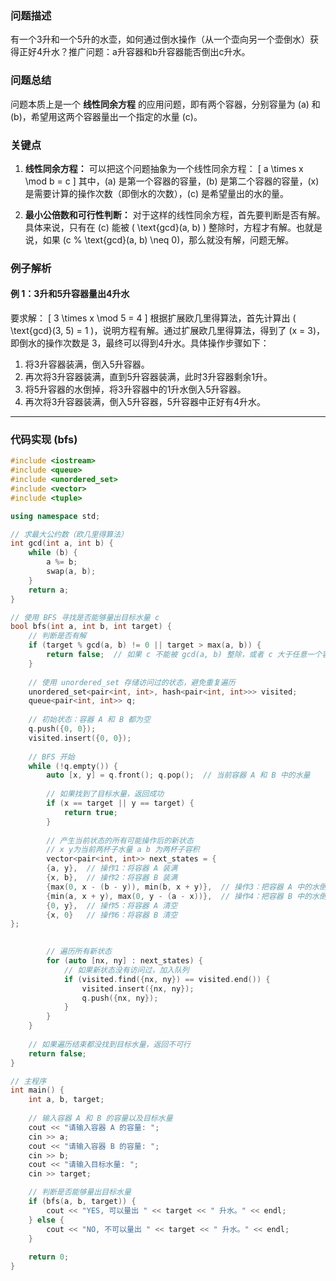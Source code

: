 

### 问题描述
有一个3升和一个5升的水壶，如何通过倒水操作（从一个壶向另一个壶倒水）获得正好4升水？推广问题：a升容器和b升容器能否倒出c升水。



### 问题总结
问题本质上是一个 **线性同余方程** 的应用问题，即有两个容器，分别容量为 \(a\) 和 \(b\)，希望用这两个容器量出一个指定的水量 \(c\)。

### 关键点
1. **线性同余方程：**
   可以把这个问题抽象为一个线性同余方程：
   \[
   a \times x \mod b = c
   \]
   其中，\(a\) 是第一个容器的容量，\(b\) 是第二个容器的容量，\(x\) 是需要计算的操作次数（即倒水的次数），\(c\) 是希望量出的水的量。

2. **最小公倍数和可行性判断：**
   对于这样的线性同余方程，首先要判断是否有解。具体来说，只有在 \(c\) 能被 \( \text{gcd}(a, b) \) 整除时，方程才有解。也就是说，如果 \(c \% \text{gcd}(a, b) \neq 0\)，那么就没有解，问题无解。




### 例子解析

#### 例 1：3升和5升容器量出4升水
要求解：
\[
3 \times x \mod 5 = 4
\]
根据扩展欧几里得算法，首先计算出 \( \text{gcd}(3, 5) = 1 \)，说明方程有解。通过扩展欧几里得算法，得到了 \(x = 3\)，即倒水的操作次数是 3，最终可以得到4升水。具体操作步骤如下：

1. 将3升容器装满，倒入5升容器。
2. 再次将3升容器装满，直到5升容器装满，此时3升容器剩余1升。
3. 将5升容器的水倒掉，将3升容器中的1升水倒入5升容器。
4. 再次将3升容器装满，倒入5升容器，5升容器中正好有4升水。



---


### **代码实现** (bfs)

```cpp
#include <iostream>
#include <queue>
#include <unordered_set>
#include <vector>
#include <tuple>

using namespace std;

// 求最大公约数（欧几里得算法）
int gcd(int a, int b) {
    while (b) {
        a %= b;
        swap(a, b);
    }
    return a;
}

// 使用 BFS 寻找是否能够量出目标水量 c
bool bfs(int a, int b, int target) {
    // 判断是否有解
    if (target % gcd(a, b) != 0 || target > max(a, b)) {
        return false;  // 如果 c 不能被 gcd(a, b) 整除，或者 c 大于任意一个容器的容量，返回不可行
    }
    
    // 使用 unordered_set 存储访问过的状态，避免重复遍历
    unordered_set<pair<int, int>, hash<pair<int, int>>> visited;
    queue<pair<int, int>> q;
    
    // 初始状态：容器 A 和 B 都为空
    q.push({0, 0});
    visited.insert({0, 0});
    
    // BFS 开始
    while (!q.empty()) {
        auto [x, y] = q.front(); q.pop();  // 当前容器 A 和 B 中的水量
        
        // 如果找到了目标水量，返回成功
        if (x == target || y == target) {
            return true;
        }
        
        // 产生当前状态的所有可能操作后的新状态
        // x y为当前两杯子水量 a b 为两杯子容积
        vector<pair<int, int>> next_states = {
        {a, y},  // 操作1：将容器 A 装满
        {x, b},  // 操作2：将容器 B 装满
        {max(0, x - (b - y)), min(b, x + y)},  // 操作3：把容器 A 中的水倒入容器 B，直到容器 B 装满
        {min(a, x + y), max(0, y - (a - x))},  // 操作4：把容器 B 中的水倒入容器 A，直到容器 A 装满
        {0, y},  // 操作5：将容器 A 清空
        {x, 0}   // 操作6：将容器 B 清空
};

        
        // 遍历所有新状态
        for (auto [nx, ny] : next_states) {
            // 如果新状态没有访问过，加入队列
            if (visited.find({nx, ny}) == visited.end()) {
                visited.insert({nx, ny});
                q.push({nx, ny});
            }
        }
    }
    
    // 如果遍历结束都没找到目标水量，返回不可行
    return false;
}

// 主程序
int main() {
    int a, b, target;
    
    // 输入容器 A 和 B 的容量以及目标水量
    cout << "请输入容器 A 的容量: ";
    cin >> a;
    cout << "请输入容器 B 的容量: ";
    cin >> b;
    cout << "请输入目标水量: ";
    cin >> target;

    // 判断是否能够量出目标水量
    if (bfs(a, b, target)) {
        cout << "YES, 可以量出 " << target << " 升水。" << endl;
    } else {
        cout << "NO, 不可以量出 " << target << " 升水。" << endl;
    }
    
    return 0;
}
```


